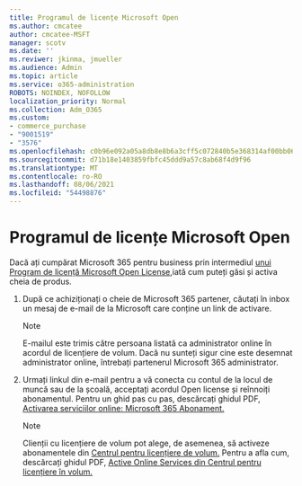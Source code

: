 ```yaml
---
title: Programul de licențe Microsoft Open
ms.author: cmcatee
author: cmcatee-MSFT
manager: scotv
ms.date: ''
ms.reviwer: jkinma, jmueller
ms.audience: Admin
ms.topic: article
ms.service: o365-administration
ROBOTS: NOINDEX, NOFOLLOW
localization_priority: Normal
ms.collection: Adm_O365
ms.custom:
- commerce_purchase
- "9001519"
- "3576"
ms.openlocfilehash: c0b96e092a05a8db8e8b6a3cff5c072840b5e368314af00bb065e03149df6b60
ms.sourcegitcommit: d71b18e1403859fbfc45ddd9a57c8ab68f4d9f96
ms.translationtype: MT
ms.contentlocale: ro-RO
ms.lasthandoff: 08/06/2021
ms.locfileid: "54498876"
---
```

# <a name="microsoft-open-license-program"></a>Programul de licențe Microsoft Open

Dacă ați cumpărat Microsoft 365 pentru business prin intermediul [unui Program de licență Microsoft Open License,](https://go.microsoft.com/fwlink/p/?LinkID=613298)iată cum puteți găsi și activa cheia de produs.

1. După ce achiziționați o cheie de Microsoft 365 partener, căutați în inbox un mesaj de e-mail de la Microsoft care conține un link de activare.

    > [!NOTE]
    > E-mailul este trimis către persoana listată ca administrator online în acordul de licențiere de volum. Dacă nu sunteți sigur cine este desemnat administrator online, întrebați partenerul Microsoft 365 administrator.
1. Urmați linkul din e-mail pentru a vă conecta cu contul de la locul de muncă sau de la școală, acceptați acordul Open license și reînnoiți abonamentul. Pentru un ghid pas cu pas, descărcați ghidul PDF, [Activarea serviciilor online: Microsoft 365 Abonament.](https://go.microsoft.com/fwlink/p/?LinkId=618100)

    > [!NOTE]
    > Clienții cu licențiere de volum pot alege, de asemenea, să activeze abonamentele din [Centrul pentru licențiere de volum.](https://go.microsoft.com/fwlink/p/?LinkID=282016) Pentru a afla cum, descărcați ghidul PDF, [Active Online Services din Centrul pentru licențiere în volum.](https://go.microsoft.com/fwlink/p/?LinkId=618096)